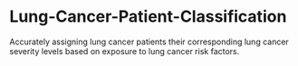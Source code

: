 # Lung-Cancer-Patient-Classification
Accurately assigning lung cancer patients their corresponding lung cancer severity levels based on exposure to lung cancer risk factors. 
